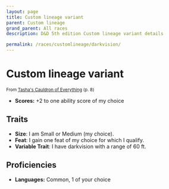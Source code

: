 ```yaml
---
layout: page
title: Custom lineage variant
parent: Custom lineage
grand_parent: All races
description: D&D 5th edition Custom lineage variant details

permalink: /races/customlineage/darkvision/
---
```


# Custom lineage variant

<small>From <a target="_blank" href="https://dnd.wizards.com/products/tabletop-games/rpg-products/tashas-cauldron-everything">Tasha's Cauldron of Everything</a> (p. 8)</small>

- **Scores:** +2 to one ability score of my choice

## Traits

- **Size**: I am Small or Medium (my choice).
- **Feat**: I gain one feat of my choice for which I qualify.
- **Variable Trait**: I have darkvision with a range of 60 ft.

## Proficiencies

- **Languages:** Common, 1 of your choice